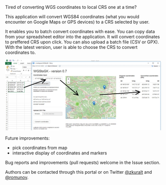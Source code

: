 Tired of converting WGS coordinates to local CRS one at a time?

This application will convert WGS84 coordinates (what you would encounter on Google Maps or GPS devices) to a CRS selected by user.

It enables you to batch convert coordinates with ease. You can copy data from your spreadsheet editor into the application. It will convert coordinates to preffered CRS upon click. You can also upload a batch file (CSV or GPX). 
With the latest version, user is able to choose the CRS to convert coordinates to.

![](workflow.jpg)

Future improvements:

 * pick coordinates from map
 * interactive display of coordinates and markers

Bug reports and improvements (pull requests) welcome in the Issue section.

Authors can be contacted through this portal or on Twitter [@zkuralt](https://twitter.com/zkuralt) and [@romunov](https://twitter.com/romunov).
